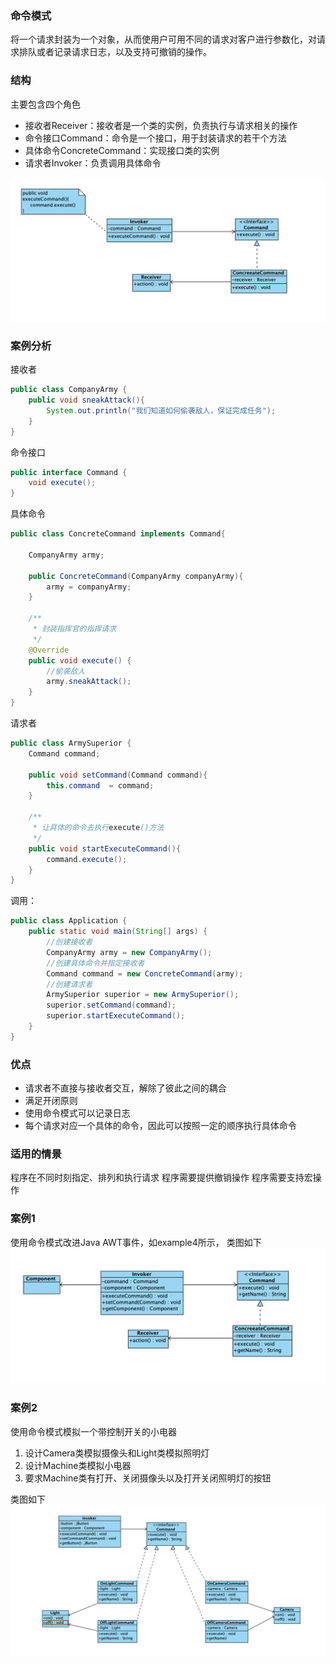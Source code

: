 ### 命令模式

将一个请求封装为一个对象，从而使用户可用不同的请求对客户进行参数化，对请求排队或者记录请求日志，以及支持可撤销的操作。


### 结构

主要包含四个角色
- 接收者Receiver：接收者是一个类的实例，负责执行与请求相关的操作
- 命令接口Command：命令是一个接口，用于封装请求的若干个方法
- 具体命令ConcreteCommand：实现接口类的实例
- 请求者Invoker：负责调用具体命令

![命令模式](../../image/command.png)


### 案例分析

接收者
```java
public class CompanyArmy {
    public void sneakAttack(){
        System.out.println("我们知道如何偷袭敌人，保证完成任务");
    }
}
```


命令接口
```java
public interface Command {
    void execute();
}
```

具体命令

```java
public class ConcreteCommand implements Command{

    CompanyArmy army;

    public ConcreteCommand(CompanyArmy companyArmy){
        army = companyArmy;
    }

    /**
     * 封装指挥官的指挥请求
     */
    @Override
    public void execute() {
        //偷袭敌人
        army.sneakAttack();
    }
}
```

请求者
```java
public class ArmySuperior {
    Command command;

    public void setCommand(Command command){
        this.command  = command;
    }

    /**
     * 让具体的命令去执行execute()方法
     */
    public void startExecuteCommand(){
        command.execute();
    }
}
```

调用：

```java
public class Application {
    public static void main(String[] args) {
        //创建接收者
        CompanyArmy army = new CompanyArmy();
        //创建具体命令并指定接收者
        Command command = new ConcreteCommand(army);
        //创建请求者
        ArmySuperior superior = new ArmySuperior();
        superior.setCommand(command);
        superior.startExecuteCommand();
    }
}
```

### 优点

- 请求者不直接与接收者交互，解除了彼此之间的耦合
- 满足开闭原则
- 使用命令模式可以记录日志
- 每个请求对应一个具体的命令，因此可以按照一定的顺序执行具体命令


### 适用的情景

程序在不同时刻指定、排列和执行请求
程序需要提供撤销操作
程序需要支持宏操作


### 案例1

使用命令模式改进Java AWT事件，如example4所示， 类图如下
![命令模式](../../image/command1.png)


### 案例2

使用命令模式模拟一个带控制开关的小电器

1. 设计Camera类模拟摄像头和Light类模拟照明灯
2. 设计Machine类模拟小电器
3. 要求Machine类有打开、关闭摄像头以及打开关闭照明灯的按钮

类图如下
![命令模式](../../image/command2.png)


